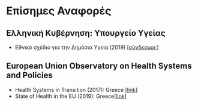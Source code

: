 # Επίσημες Αναφορές

## Ελληνική Κυβέρνηση: Υπουργείο Υγείας

- Εθνικό σχέδιο για την Δημόσια Υγεία (2019) [[σύνδεσμος](#)]

## European Union Observatory on Health Systems and Policies

- Health Systems in Transition (2017): Greece [[link](#)]
- State of Health in the EU (2019): Greece[[link](#)]
